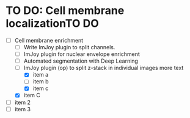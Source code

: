 # TO DO: Cell membrane localizationTO DO

- [ ] Cell membrane enrichment
    * [ ] Write ImJoy plugin to split channels.
    * [ ] ImJoy plugin for nuclear envelope enrichment
    * [ ] Automated segmentation with Deep Learning
    * [ ] ImJoy plugin (op) to split z-stack in individual images
        more text
        + [x] item a
        + [ ] item b
        + [x] item c
    * [X] item C
- [ ] item 2
- [ ] item 3
